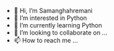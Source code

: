 - 👋 Hi, I’m Samanghahremani
- 👀 I’m interested in Python
- 🌱 I’m currently learning Python
- 💞️ I’m looking to collaborate on ...
- 📫 How to reach me ...

<!---
Samanghahremani/Samanghahremani is a ✨ special ✨ repository because its `README.md` (this file) appears on your GitHub profile.
You can click the Preview link to take a look at your changes.
--->

